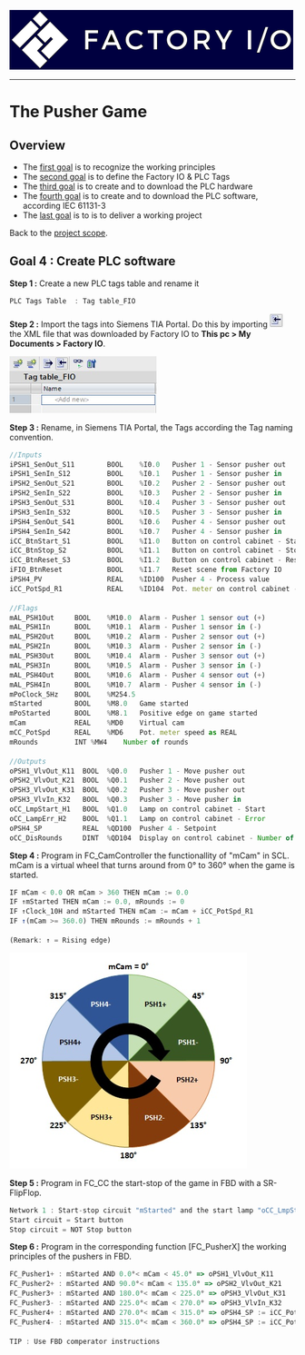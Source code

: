 ![Factory IO](../Ex03/Images/logo_fio.png)
_____________________________________
# The Pusher Game
## Overview
-   The [first goal](Ex03/Subchapter04_01.md) is to recognize the working principles
-   The [second goal](Ex03/Subchapter04_02.md) is to define the Factory IO & PLC Tags
-   The [third goal](Ex03/Subchapter04_03.md) is to create and to download the PLC hardware
-   The [fourth goal](Ex03/Subchapter04_04.md) is to create and to download the PLC software, according IEC 61131-3
-   The [last goal](Ex03/Subchapter04_05.md) is to is to deliver a working project

Back to the [project scope](Ex03/Subchapter04.md).

## Goal 4 : Create PLC software

**Step 1 :** Create a new PLC tags table and rename it
```javascript
PLC Tags Table  : Tag table_FIO
```

**Step 2 :** Import the tags into Siemens TIA Portal. Do this by importing ![Import Tags icon](../Ex03/Images/TAG_Table_import_icon.jpg) the XML file that was downloaded by Factory IO to **This pc > My Documents > Factory IO**.

![Import Tags](../Ex03/Images/TAG_Table_import.jpg)

**Step 3 :** Rename, in Siemens TIA Portal, the Tags according the Tag naming convention.
```javascript
//Inputs
iPSH1_SenOut_S11        BOOL	%I0.0	Pusher 1 - Sensor pusher out
iPSH1_SenIn_S12         BOOL	%I0.1	Pusher 1 - Sensor pusher in
iPSH2_SenOut_S21        BOOL	%I0.2	Pusher 2 - Sensor pusher out
iPSH2_SenIn_S22         BOOL	%I0.3	Pusher 2 - Sensor pusher in
iPSH3_SenOut_S31        BOOL	%I0.4	Pusher 3 - Sensor pusher out
iPSH3_SenIn_S32         BOOL	%I0.5	Pusher 3 - Sensor pusher in
iPSH4_SenOut_S41        BOOL	%I0.6	Pusher 4 - Sensor pusher out
iPSH4_SenIn_S42         BOOL	%I0.7	Pusher 4 - Sensor pusher in
iCC_BtnStart_S1         BOOL	%I1.0	Button on control cabinet - Start
iCC_BtnStop_S2          BOOL	%I1.1	Button on control cabinet - Stop
iCC_BtnReset_S3         BOOL	%I1.2	Button on control cabinet - Reset
iFIO_BtnReset           BOOL	%I1.7	Reset scene from Factory IO
iPSH4_PV                REAL	%ID100	Pusher 4 - Process value
iCC_PotSpd_R1           REAL	%ID104	Pot. meter on control cabinet - Speed control

//Flags
mAL_PSH1Out     BOOL	%M10.0	Alarm - Pusher 1 sensor out (+)
mAL_PSH1In      BOOL	%M10.1	Alarm - Pusher 1 sensor in (-)
mAL_PSH2Out     BOOL	%M10.2	Alarm - Pusher 2 sensor out (+)
mAL_PSH2In      BOOL	%M10.3	Alarm - Pusher 2 sensor in (-)
mAL_PSH3Out     BOOL	%M10.4	Alarm - Pusher 3 sensor out (+)
mAL_PSH3In      BOOL	%M10.5	Alarm - Pusher 3 sensor in (-)
mAL_PSH4Out     BOOL	%M10.6	Alarm - Pusher 4 sensor out (+)
mAL_PSH4In      BOOL	%M10.7	Alarm - Pusher 4 sensor in (-)
mPoClock_5Hz    BOOL	%M254.5
mStarted        BOOL	%M8.0	Game started
mPoStarted      BOOL	%M8.1	Positive edge on game started
mCam            REAL	%MD0	Virtual cam
mCC_PotSpd      REAL	%MD6	Pot. meter speed as REAL
mRounds         INT	%MW4	Number of rounds

//Outputs
oPSH1_VlvOut_K11  BOOL	%Q0.0	Pusher 1 - Move pusher out
oPSH2_VlvOut_K21  BOOL	%Q0.1	Pusher 2 - Move pusher out
oPSH3_VlvOut_K31  BOOL	%Q0.2	Pusher 3 - Move pusher out
oPSH3_VlvIn_K32   BOOL	%Q0.3	Pusher 3 - Move pusher in
oCC_LmpStart_H1   BOOL	%Q1.0	Lamp on control cabinet - Start
oCC_LampErr_H2    BOOL	%Q1.1	Lamp on control cabinet - Error
oPSH4_SP          REAL	%QD100	Pusher 4 - Setpoint
oCC_DisRounds     DINT	%QD104	Display on control cabinet - Number of rounds
```

**Step 4 :** Program in FC_CamController the functionallity of "mCam" in SCL. mCam is a virtual wheel that turns around from 0° to 360° when the game is started.

```javascript
IF mCam < 0.0 OR mCam > 360 THEN mCam := 0.0
IF ↑mStarted THEN mCam := 0.0, mRounds := 0
IF ↑Clock_10H and mStarted THEN mCam := mCam + iCC_PotSpd_R1
IF ↑(mCam >= 360.0) THEN mRounds := mRounds + 1

(Remark: ↑ = Rising edge)
```

![Cam Controller](../Ex03/Images/CamController.jpg)

**Step 5 :** Program in FC_CC the start-stop of the game in FBD with a SR-FlipFlop.
```javascript
Network 1 : Start-stop circuit "mStarted" and the start lamp "oCC_LmpStart_H1"
Start circuit = Start button
Stop circuit = NOT Stop button
```

**Step 6 :** Program in the corresponding function [FC_PusherX] the working principles of the pushers in FBD.
```javascript
FC_Pusher1+ : mStarted AND 0.0°< mCam < 45.0° => oPSH1_VlvOut_K11
FC_Pusher2+ : mStarted AND 90.0°< mCam < 135.0° => oPSH2_VlvOut_K21
FC_Pusher3+ : mStarted AND 180.0°< mCam < 225.0° => oPSH3_VlvOut_K31
FC_Pusher3- : mStarted AND 225.0°< mCam < 270.0° => oPSH3_VlvIn_K32
FC_Pusher4+ : mStarted AND 270.0°< mCam < 315.0° => oPSH4_SP := iCC_PotSpd_R1
FC_Pusher4- : mStarted AND 315.0°< mCam < 360.0° => oPSH4_SP := iCC_PotSpd_R1 * (-1.0)

TIP : Use FBD comperator instructions
```
